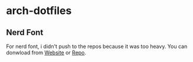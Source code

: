 # arch-dotfiles

## Nerd Font
For nerd font, i didn't push to the repos because it was too heavy. You can donwload from [Website](https://www.nerdfonts.com/font-downloads) or [Repo](https://github.com/ryanoasis/nerd-fonts).

